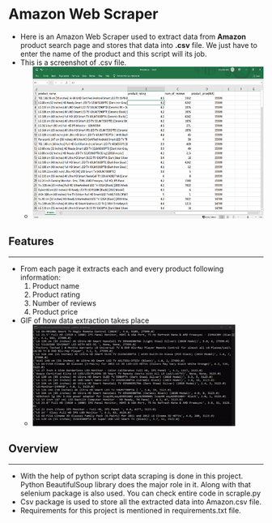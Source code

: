 # Amazon Web Scraper         
            

* Here is an Amazon Web Scraper used to extract data from **Amazon** product search page and stores that data into **.csv** file. We just have to enter the name of the product and this script will its job.
* This is a screenshot of .csv file.
    * <img  width="500" height="300" src="Untitled.png">

## Features
---
* From each page it extracts each and every product following information:   
    1. Product name
    1. Product rating
    1. Number of reviews
    1. Product price
* GIF of how data extraction takes place
    * <img  width="400" height="200" src="extration.gif">

## Overview
---
* With the help of python script data scraping is done in this project. Python BeautifulSoup library does the major role in it. Along with that selenium package is also used. You can check entire code in scraple.py
* Csv package is used to store all the extracted data into Amazon.csv file.
* Requirements for this project is mentioned in requirements.txt file. 

